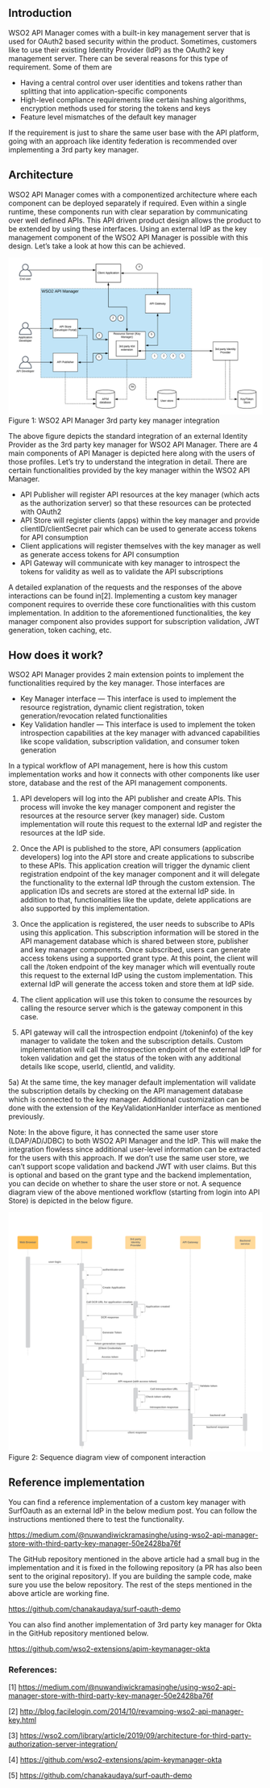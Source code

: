 ## Introduction
WSO2 API Manager comes with a built-in key management server that is used for OAuth2 based security within the product. Sometimes, customers like to use their existing Identity Provider (IdP) as the OAuth2 key management server. There can be several reasons for this type of requirement. Some of them are

- Having a central control over user identities and tokens rather than splitting that into application-specific components
- High-level compliance requirements like certain hashing algorithms, encryption methods used for storing the tokens and keys
- Feature level mismatches of the default key manager

If the requirement is just to share the same user base with the API platform, going with an approach like identity federation is recommended over implementing a 3rd party key manager.

## Architecture
WSO2 API Manager comes with a componentized architecture where each component can be deployed separately if required. Even within a single runtime, these components run with clear separation by communicating over well defined APIs. This API driven product design allows the product to be extended by using these interfaces. Using an external IdP as the key management component of the WSO2 API Manager is possible with this design. Let’s take a look at how this can be achieved.

![WSO2 APIM 3rd party KM](images/WSO2APIM-3rdParty-Authorization-Server-Integration.png)
Figure 1: WSO2 API Manager 3rd party key manager integration

The above figure depicts the standard integration of an external Identity Provider as the 3rd party key manager for WSO2 API Manager. There are 4 main components of API Manager is depicted here along with the users of those profiles.
Let’s try to understand the integration in detail. There are certain functionalities provided by the key manager within the WSO2 API Manager.

- API Publisher will register API resources at the key manager (which acts as the authorization server) so that these resources can be protected with OAuth2
- API Store will register clients (apps) within the key manager and provide clientID/clientSecret pair which can be used to generate access tokens for API consumption
- Client applications will register themselves with the key manager as well as generate access tokens for API consumption
- API Gateway will communicate with key manager to introspect the tokens for validity as well as to validate the API subscriptions

A detailed explanation of the requests and the responses of the above interactions can be found in[2]. Implementing a custom key manager component requires to override these core functionalities with this custom implementation.
In addition to the aforementioned functionalities, the key manager component also provides support for subscription validation, JWT generation, token caching, etc.

## How does it work?
WSO2 API Manager provides 2 main extension points to implement the functionalities required by the key manager. Those interfaces are

- Key Manager interface — This interface is used to implement the resource registration, dynamic client registration, token generation/revocation related functionalities
- Key Validation handler — This interface is used to implement the token introspection capabilities at the key manager with advanced capabilities like scope validation, subscription validation, and consumer token generation

In a typical workflow of API management, here is how this custom implementation works and how it connects with other components like user store, database and the rest of the API management components.

1) API developers will log into the API publisher and create APIs. This process will invoke the key manager component and register the resources at the resource server (key manager) side. Custom implementation will route this request to the external IdP and register the resources at the IdP side.

2) Once the API is published to the store, API consumers (application developers) log into the API store and create applications to subscribe to these APIs. This application creation will trigger the dynamic client registration endpoint of the key manager component and it will delegate the functionality to the external IdP through the custom extension. The application IDs and secrets are stored at the external IdP side. In addition to that, functionalities like the update, delete applications are also supported by this implementation.

3) Once the application is registered, the user needs to subscribe to APIs using this application. This subscription information will be stored in the API management database which is shared between store, publisher and key manager components. Once subscribed, users can generate access tokens using a supported grant type. At this point, the client will call the /token endpoint of the key manager which will eventually route this request to the external IdP using the custom implementation. This external IdP will generate the access token and store them at IdP side.

4) The client application will use this token to consume the resources by calling the resource server which is the gateway component in this case.

5) API gateway will call the introspection endpoint (/tokeninfo) of the key manager to validate the token and the subscription details. Custom implementation will call the introspection endpoint of the external IdP for token validation and get the status of the token with any additional details like scope, userId, clientId, and validity.

5a) At the same time, the key manager default implementation will validate the subscription details by checking on the API management database which is connected to the key manager. Additional customization can be done with the extension of the KeyValidationHanlder interface as mentioned previously.

Note: In the above figure, it has connected the same user store (LDAP/AD/JDBC) to both WSO2 API Manager and the IdP. This will make the integration flowless since additional user-level information can be extracted for the users with this approach. If we don’t use the same user store, we can’t support scope validation and backend JWT with user claims. But this is optional and based on the grant type and the backend implementation, you can decide on whether to share the user store or not.
A sequence diagram view of the above mentioned workflow (starting from login into API Store) is depicted in the below figure.

![APIM 3rd party KM integration workflow](images/API-Store-integrate-with-3rd-party-KM.png)
Figure 2: Sequence diagram view of component interaction

## Reference implementation
You can find a reference implementation of a custom key manager with SurfOauth as an external IdP in the below medium post. You can follow the instructions mentioned there to test the functionality.

https://medium.com/@nuwandiwickramasinghe/using-wso2-api-manager-store-with-third-party-key-manager-50e2428ba76f

The GitHub repository mentioned in the above article had a small bug in the implementation and it is fixed in the following repository (a PR has also been sent to the original repository). If you are building the sample code, make sure you use the below repository. The rest of the steps mentioned in the above article are working fine.

https://github.com/chanakaudaya/surf-oauth-demo

You can also find another implementation of 3rd party key manager for Okta in the GitHub repository mentioned below.

https://github.com/wso2-extensions/apim-keymanager-okta

### References:
[1] https://medium.com/@nuwandiwickramasinghe/using-wso2-api-manager-store-with-third-party-key-manager-50e2428ba76f

[2] http://blog.facilelogin.com/2014/10/revamping-wso2-api-manager-key.html

[3] https://wso2.com/library/article/2019/09/architecture-for-third-party-authorization-server-integration/

[4] https://github.com/wso2-extensions/apim-keymanager-okta

[5] https://github.com/chanakaudaya/surf-oauth-demo
